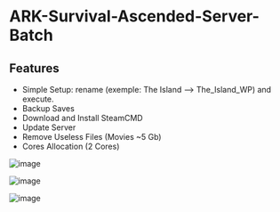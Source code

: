 # ARK-Survival-Ascended-Server-Batch

## Features

- Simple Setup: rename (exemple: The Island --> The_Island_WP) and execute.
- Backup Saves
- Download and Install SteamCMD
- Update Server
- Remove Useless Files (Movies ~5 Gb)
- Cores Allocation (2 Cores)

![image](https://github.com/Naarin/ARK-Survival-Ascended-Server-Batch/assets/30729156/e0f47a35-6971-4587-892f-34daa0498dc8)

![image](https://github.com/Naarin/ARK-Survival-Ascended-Server-Batch/assets/30729156/e0424513-3af6-42c2-85a8-92cefe7d9a06)

![image](https://github.com/Naarin/ARK-Survival-Ascended-Server-Batch/assets/30729156/57a82cc3-3e47-4344-8655-71744666eeba)


